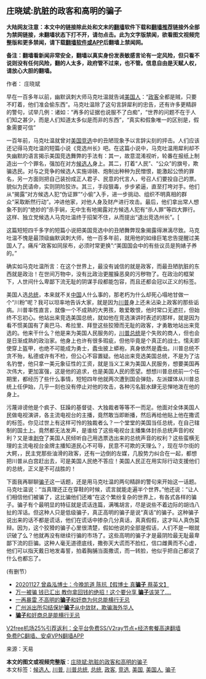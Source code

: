  <h2>庄晓斌:肮脏的政客和高明的骗子</h2> <p class="notice"><b>大陆网友注意：本文中的链接除此处和文末的<a href="https://github.com/bannedbook/fanqiang" >翻墙</a>软件下载和<a href="https://github.com/killgcd/justmysocks/blob/master/README.md">翻墙推荐</a>链接外全部为禁网链接，未翻墙状态下打不开，请勿点击。此为文字版禁闻，欲看图文视频完整版和更多禁闻，请下载<a href="https://github.com/bannedbook/fanqiang">翻墙软件或APP</a>后翻墙上禁闻网。</p><p>备注：翻墙看新闻非常安全，翻墙以真实身份发表敏感言论有一定风险，但只看不说则没有任何风险，翻的人太多，政府管不过来，也不管。信息自由是天赋人权，请放心大胆的翻墙。</b></p>  <div class="entry"> <p>作者： 庄晓斌</p> <p>早在一百多年以前，幽默讽刺大师马克吐温就告诫<a href="https://www.bannedbook.org/bnews/tag/%E7%BE%8E%E5%9B%BD%E4%BA%BA/" class="st_tag internal_tag" rel="tag" title="标签 美国人 下的日志">美国人</a>：“<a href="https://www.bannedbook.org/bnews/tag/%E6%94%BF%E5%AE%A2/" class="st_tag internal_tag" rel="tag" title="标签 政客 下的日志">政客</a>全都是贼，只要不盯着，他们准会偷东西”。马克吐温除了这句言辞犀利的忠告，还有许多更精辟的警句，试举几例：诸如：“再多的证据也说服不了白痴”，“世界的问题不在于人们知之甚少，而是人们知道太多似是而非的东西”，“真实和假象唯一的区别是，假象需要可信”</p>  <p>一百年前，马克吐温就曾对<a href="https://www.bannedbook.org/bnews/tag/%e7%be%8e%e5%9b%bd/" class="st_tag internal_tag" rel="tag" title="标签 美国 下的日志">美国</a><a href="https://www.bannedbook.org/bnews/tag/%E7%AB%9E%E9%80%89/" class="st_tag internal_tag" rel="tag" title="标签 竞选 下的日志">竞选</a>中的丑陋现象予以言辞尖刻的抨击。人们应该还记得马克吐温的短篇小说《竞选州长》吧。在这篇小说中，马克吐温用犀利却不失幽默的语言揭示美国竞选舞弊的手法有：其一，故意混淆视听，轮番在报纸上制造出一个个罪名，强加在对方<a href="https://www.bannedbook.org/bnews/tag/%E5%80%99%E9%80%89%E4%BA%BA/" class="st_tag internal_tag" rel="tag" title="标签 候选人 下的日志">候选人</a>身上。其二，打着“人民”、“公众”的旗号，欺骗选民。对与之竞争的候选人实施诽磅、炮制出种种为民憎恨，能激起公愤的罪名，另一方面则把自己装扮成正人君子、民意的代言人，号召人们要投自己的票。貌似为民请命，实则阴险狡诈。其三，手段狠毒，步步紧逼，直至打垮对手。他们从“揭露”对方候选人犯“伪证罪”“小偷”入手，进一步挑动、组织不明真相的群众“采取断然行动”。冲进他家，对他人身及财产进行攻击。最后，他们拿出常人想象不到的“绝妙的”杀手锏，无中生有地揭露对方候选人犯有“杀人罪”等四大罪行。这样、独立党候选人马克吐温终于招架不住，从而提出“退出竞选州长”。[</p> <p>这篇短短四千多字的短篇小说把美国竞选中的丑陋舞弊现象揭露得淋漓尽致。马克吐温不愧是最顶级幽默讽刺大师，他一百多年前，就用他的如缘巨笔忠告提醒过美国人了。痛斥“政客如同尿布，必须时常更换”:“美国国会中的有些议员是狗婊子养的。”</p>  <p>确实如马克吐温所言：在这个世界上，最没有诚信的就是政客，而最丑陋肮脏的东西就是政治！在世间万物中，没有比政治更腥臊恶臭的污秽物了。在政治的框架下，人世间什么卑鄙下流无耻的阴谋手段都能包容，而且还都会冠以正义的标签。</p> <p>美国人选<a href="https://www.bannedbook.org/bnews/tag/%e6%80%bb%e7%bb%9f/" class="st_tag internal_tag" rel="tag" title="标签 总统 下的日志">总统</a>，本来就不关<span class='wp_keywordlink_affiliate'><a href="https://www.bannedbook.org/" title="中国" target="_blank">中国</a></span>人什么事的，那老朽为什么却死心塌地甘做一个“川粉”呢？我可以坦率地告诉大家，就是因为<a href="https://www.bannedbook.org/bnews/tag/%e5%b7%9d%e6%99%ae/" class="st_tag internal_tag" rel="tag" title="标签 川普 下的日志">川普</a>身上还未沾染上政客的那些诟病。川普率性直言，就像一个不成熟的大男孩，敢爱敢恨，他时常口无遮拦，但始终不忘初心。他站出来竞选美国总统，就如他在竞选演讲时表述的那样，就是因为看不惯美国有了奥巴马、希拉里、拜登这些狡猾而无耻的政客，才勇敢地站出来竞选的。他来干什么？他是来为美国人民服务的，<a href="https://www.bannedbook.org/bnews/tag/%E5%B7%9D%E6%99%AE%E6%80%BB%E7%BB%9F/" class="st_tag internal_tag" rel="tag" title="标签 川普总统 下的日志">川普总统</a>是个失败的商人，但也会是日渐成熟的政治家。他身上也许有很多瑕疵，但他毕竟是个真正的战士。懦夫即使穿上盔甲，也绝不可能成为勇士，蠹虫披上蟒袍，真身依然是蠹虫。川普总统不贪不殆，私德或许有不检，但公心不容置疑。他站出来竞选美国总统，不是为了沽名钓誉，他只拿一美元象征性的工资，就是当义工来为美国人民服务，想要美国再次伟大，更加富强，这是他的追求，也是美国人民的愿望。想想川普总统前一个任期里，都经历了些什么事情，短短四年他就两次遭到国会弹劾，左派媒体从川普总统上任伊始，几乎一刻也没有停止对他的攻击，各种污名脏水肆无忌惮地泼在他的身上。</p>  <p>污蔑诽谤他是个疯子、狂躁的基督徒、大独裁者等等不一而足。他面对全体美国人民做电视演讲，各主流电视台的主播，竟然敢当即断播，然后再给他贴上他在撒谎的标签。你见过世上有这样可怜的独裁者么？一个堂堂的美国当任总统，在自己辖制的国土上。竟然都无法发声，是谁给了这些电视台主播集体封杀总统声音的权利？又是谁<span class='wp_keywordlink'><a href="https://www.bannedbook.org/forum2/topic21.html" title="《剥夺》 黄建民 著" target="_blank">剥夺</a></span>了美国人民倾听自己用选票选出来的总统声音的权利？这些蛮横无理的主流电视台金牌主播知道民心不可辱，民意不可欺的天理么？，现在华尔街的大鳄，，民主党那些油滑的政客，还有一边倒的左媒，几股势力纠合在一起，都想把川普从白宫赶出去，可是美国人民绝不答应！美国人民正在用实际行动支援他们的总统，正义是不可战胜的！</p> <p>下面我再聊聊<a href="https://www.bannedbook.org/bnews/tag/%E9%AA%97%E5%AD%90/" class="st_tag internal_tag" rel="tag" title="标签 骗子 下的日志">骗子</a>这一话题，还是用马克吐温的两句精辟的警句来开始这一话题。马克吐温说：“当真理还正在穿鞋的时候，谎言就能走遍半个世界。”他还说：“让人们相信他们被骗了，这比骗他们还难”在这个繁纷复杂的世界上，有各式各样的骗子。骗子有个最明显的特征就是谎话连篇，满嘴胡言，尽是说些不着边际的胡诌八扯的浑话。但这种人只是低级骗子，真正高明的骗子是说“真话”的骗子。这种骗子说出来的话不都是谎话，他们在谎话中掺杂几分真话，真真假假，这才叫人真伪莫辩。因为，这个狡猾的骗子心里很清楚，假如他说的全部是假话，人们不是一眼就识破了么？他就再没有继续行骗的市场了。这些高明的骗子才是最阴险最无耻最卑鄙下流的巨骗。这种人毫无道德底线，撒弥天大谎而不脸红，信口雌黄而不心虚，他们可以指天戴日地发毒誓，拍着胸脯当面撒谎，而一转脸，他似乎把自己都说了什么也都忘了。</p>  <p>(有删节）</p> <ul class='op-related-articles' title='相关阅读'> <li><a href='https://www.bannedbook.org/bnews/taiwannews/20201128/1438684.html' target='_blank'>20201127 曾淼泓博士：今晚凯道 陈抗【假博士 真<b>骗子</b> 蔡英文】</a></li> <li><a href='https://www.bannedbook.org/bnews/funmedia/20201127/1437889.html' target='_blank'>万一被骗 钱已汇出 教你拿回钱的绝招！这个要分享 <b>骗子</b>该哭了….</a></li> <li><a href='https://www.bannedbook.org/bnews/comments/20201126/1437393.html' target='_blank'>一再暴雷 不高明的<b>骗子</b>和奸商为何总能横行无忌</a></li> <li><a href='https://www.bannedbook.org/bnews/baitai/20201126/1437283.html' target='_blank'>广州派出所勾结保护<b>骗子</b>从中敛财，欺骗海外华人</a></li> <li><a href='https://www.bannedbook.org/bnews/ssgc/20201125/1436981.html' target='_blank'><b>骗子</b>和奸商总是能横行无忌</a></li> </ul> <p class="texttj"> <a href="https://github.com/bannedbook/fanqiang/wiki/V2ray%E6%9C%BA%E5%9C%BA" target="_blank">V2free机场25%引荐返利：全平台免费SS/V2ray节点+经济套餐高速翻墙</a><br/> <a href="https://github.com/bannedbook/fanqiang/wiki/%E7%A6%81%E9%97%BB%E7%BD%91%E5%AE%89%E5%8D%93%E7%BF%BB%E5%A2%99%E6%96%B0%E9%97%BBAPP" target="_blank">免费PC翻墙、安卓VPN翻墙APP</a></p><p> 来源：天易 </p><a name='sharetosocial'></a>       <div><b>本文的图文或视频完整版</b>：<a href='https://www.bannedbook.org/bnews/comments/20201206/1442852.html'>庄晓斌:肮脏的政客和高明的骗子</a></div>  </div><!--END ENTRY--> <div class="postfooter"> <div>本文标签：<a href="https://www.bannedbook.org/bnews/tag/%E5%80%99%E9%80%89%E4%BA%BA/" rel="tag">候选人</a>, <a href="https://www.bannedbook.org/bnews/tag/%e5%b7%9d%e6%99%ae/" rel="tag">川普</a>, <a href="https://www.bannedbook.org/bnews/tag/%E5%B7%9D%E6%99%AE%E6%80%BB%E7%BB%9F/" rel="tag">川普总统</a>, <a href="https://www.bannedbook.org/bnews/tag/%e6%80%bb%e7%bb%9f/" rel="tag">总统</a>, <a href="https://www.bannedbook.org/bnews/tag/%E6%94%BF%E5%AE%A2/" rel="tag">政客</a>, <a href="https://www.bannedbook.org/bnews/tag/%E7%AB%9E%E9%80%89/" rel="tag">竞选</a>, <a href="https://www.bannedbook.org/bnews/tag/%e7%be%8e%e5%9b%bd/" rel="tag">美国</a>, <a href="https://www.bannedbook.org/bnews/tag/%E7%BE%8E%E5%9B%BD%E4%BA%BA/" rel="tag">美国人</a>, <a href="https://www.bannedbook.org/bnews/tag/%E9%AA%97%E5%AD%90/" rel="tag">骗子</a></div>  </div><!--END POSTFOOTER--> 
